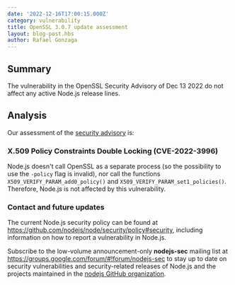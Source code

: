```yaml
---
date: '2022-12-16T17:00:15.000Z'
category: vulnerability
title: OpenSSL 3.0.7 update assessment
layout: blog-post.hbs
author: Rafael Gonzaga
---
```


## Summary

The vulnerability in the OpenSSL Security Advisory of Dec 13 2022 do not affect any active Node.js release lines.

## Analysis

Our assessment of the [security advisory](https://mta.openssl.org/pipermail/openssl-announce/2022-December/000246.html) is:

### X.509 Policy Constraints Double Locking (CVE-2022-3996)

Node.js doesn't call OpenSSL as a separate process (so the possibility to use the `-policy` flag is invalid), nor call
the functions `X509_VERIFY_PARAM_add0_policy()` and `X509_VERIFY_PARAM_set1_policies()`.
Therefore, Node.js is not affected by this vulnerability.

### Contact and future updates

The current Node.js security policy can be found at <https://github.com/nodejs/node/security/policy#security>,
including information on how to report a vulnerability in Node.js.

Subscribe to the low-volume announcement-only **nodejs-sec** mailing list at
https://groups.google.com/forum/#!forum/nodejs-sec to stay up to date on
security vulnerabilities and security-related releases of Node.js and the
projects maintained in the
[nodejs GitHub organization](https://github.com/nodejs).
